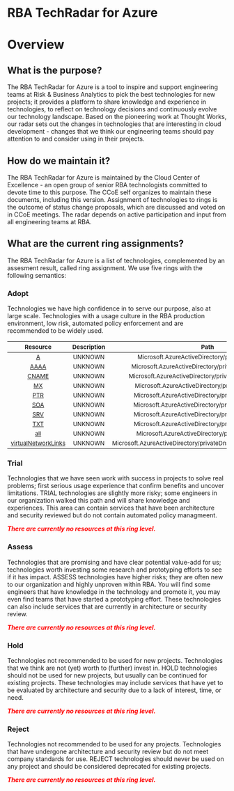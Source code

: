 
RBA TechRadar for Azure
=======================

# Overview

## What is the purpose?


The RBA TechRadar for Azure is a tool to inspire and support engineering teams at Risk & Business Analytics to pick the best technologies for new projects; it provides a platform to share knowledge and experience in technologies, to reflect on technology decisions and continuously evolve our technology landscape.  Based on the pioneering work at Thought Works, our radar sets out the changes in technologies that are interesting in cloud development - changes that we think our engineering teams should pay attention to and consider using in their projects.
## How do we maintain it?


The RBA TechRadar for Azure is maintained by the Cloud Center of Excellence - an open group of senior RBA technologists committed to devote time to this purpose.  The CCoE self organizes to maintain these documents, including this version.  Assignment of technologies to rings is the outcome of status change proposals, which are discussed and voted on in CCoE meetings.  The radar depends on active participation and input from all engineering teams at RBA.
## What are the current ring assignments?


The RBA TechRadar for Azure is a list of technologies, complemented by an assesment result, called ring assignment.  We use five rings with the following semantics:
### Adopt


Technologies we have high confidence in to serve our purpose, also at large scale.  Technologies with a usage culture in the RBA production environment, low risk, automated policy enforcement and are recommended to be widely used.  

|<sub>Resource</sub>|<sub>Description</sub>|<sub>Path</sub>|<sub>Status</sub>|
| :---: | :---: | :---: | :---: |
|<sub>[A](https://github.com/openrba/python-azure-techradar/tree/master/Microsoft.AzureActiveDirectory/privateDnsZones/A)</sub>|<sub>UNKNOWN</sub>|<sub>Microsoft.AzureActiveDirectory/privateDnsZones/A</sub>|<sub>ADOPT</sub>|
|<sub>[AAAA](https://github.com/openrba/python-azure-techradar/tree/master/Microsoft.AzureActiveDirectory/privateDnsZones/AAAA)</sub>|<sub>UNKNOWN</sub>|<sub>Microsoft.AzureActiveDirectory/privateDnsZones/AAAA</sub>|<sub>ADOPT</sub>|
|<sub>[CNAME](https://github.com/openrba/python-azure-techradar/tree/master/Microsoft.AzureActiveDirectory/privateDnsZones/CNAME)</sub>|<sub>UNKNOWN</sub>|<sub>Microsoft.AzureActiveDirectory/privateDnsZones/CNAME</sub>|<sub>ADOPT</sub>|
|<sub>[MX](https://github.com/openrba/python-azure-techradar/tree/master/Microsoft.AzureActiveDirectory/privateDnsZones/MX)</sub>|<sub>UNKNOWN</sub>|<sub>Microsoft.AzureActiveDirectory/privateDnsZones/MX</sub>|<sub>ADOPT</sub>|
|<sub>[PTR](https://github.com/openrba/python-azure-techradar/tree/master/Microsoft.AzureActiveDirectory/privateDnsZones/PTR)</sub>|<sub>UNKNOWN</sub>|<sub>Microsoft.AzureActiveDirectory/privateDnsZones/PTR</sub>|<sub>ADOPT</sub>|
|<sub>[SOA](https://github.com/openrba/python-azure-techradar/tree/master/Microsoft.AzureActiveDirectory/privateDnsZones/SOA)</sub>|<sub>UNKNOWN</sub>|<sub>Microsoft.AzureActiveDirectory/privateDnsZones/SOA</sub>|<sub>ADOPT</sub>|
|<sub>[SRV](https://github.com/openrba/python-azure-techradar/tree/master/Microsoft.AzureActiveDirectory/privateDnsZones/SRV)</sub>|<sub>UNKNOWN</sub>|<sub>Microsoft.AzureActiveDirectory/privateDnsZones/SRV</sub>|<sub>ADOPT</sub>|
|<sub>[TXT](https://github.com/openrba/python-azure-techradar/tree/master/Microsoft.AzureActiveDirectory/privateDnsZones/TXT)</sub>|<sub>UNKNOWN</sub>|<sub>Microsoft.AzureActiveDirectory/privateDnsZones/TXT</sub>|<sub>ADOPT</sub>|
|<sub>[all](https://github.com/openrba/python-azure-techradar/tree/master/Microsoft.AzureActiveDirectory/privateDnsZones/all)</sub>|<sub>UNKNOWN</sub>|<sub>Microsoft.AzureActiveDirectory/privateDnsZones/all</sub>|<sub>ADOPT</sub>|
|<sub>[virtualNetworkLinks](https://github.com/openrba/python-azure-techradar/tree/master/Microsoft.AzureActiveDirectory/privateDnsZones/virtualNetworkLinks)</sub>|<sub>UNKNOWN</sub>|<sub>Microsoft.AzureActiveDirectory/privateDnsZones/virtualNetworkLinks</sub>|<sub>ADOPT</sub>|

### Trial


Technologies that we have seen work with success in projects to solve real problems;  first serious usage experience that confirm benefits and uncover limitations.  TRIAL technologies are slightly more risky; some engineers in our organization walked this path and will share knowledge and experiences.  This area can contain services that have been architecture and security reviewed but do not contain automated policy managmeent.  
  
***<font color="red"> There are currently no resources at this ring level. </font>***
### Assess


Technologies that are promising and have clear potential value-add for us; technologies worth investing some research and prototyping efforts to see if it has impact.  ASSESS technologies have higher risks;  they are often new to our organization and highly unproven within RBA.  You will find some engineers that have knowledge in the technology and promote it, you may even find teams that have started a prototyping effort.  These technologies can also include services that are currently in architecture or security review.  
  
***<font color="red"> There are currently no resources at this ring level. </font>***
### Hold


Technologies not recommended to be used for new projects. Technologies that we think are not (yet) worth to (further) invest in.  HOLD technologies should not be used for new projects, but usually can be continued for existing projects.  These technologies may include services that have yet to be evaluated by architecture and security due to a lack of interest, time, or need.  
  
***<font color="red"> There are currently no resources at this ring level. </font>***
### Reject


Technologies not recommended to be used for any projects. Technologies that have undergone architecture and security review but do not meet company standards for use.  REJECT technologies should never be used on any project and should be considered deprecated for existing projects.  
  
***<font color="red"> There are currently no resources at this ring level. </font>***